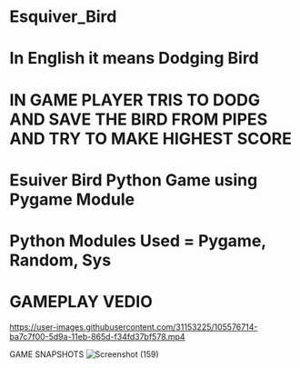 # Esquiver_Bird 
# In English it means Dodging Bird
# IN GAME PLAYER TRIS TO DODG AND SAVE THE BIRD FROM PIPES AND TRY TO MAKE HIGHEST SCORE
# Esuiver Bird Python Game using Pygame Module
# Python Modules Used = Pygame, Random, Sys
# GAMEPLAY VEDIO

https://user-images.githubusercontent.com/31153225/105576714-ba7c7f00-5d9a-11eb-865d-f34fd37bf578.mp4


GAME SNAPSHOTS
![Screenshot (159)](https://user-images.githubusercontent.com/31153225/105573268-4afa9580-5d82-11eb-9dd9-b8d3a4c6bf8b.png)


